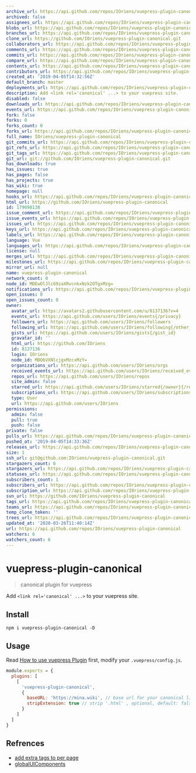 ```yaml
---
archive_url: https://api.github.com/repos/IOriens/vuepress-plugin-canonical/{archive_format}{/ref}
archived: false
assignees_url: https://api.github.com/repos/IOriens/vuepress-plugin-canonical/assignees{/user}
blobs_url: https://api.github.com/repos/IOriens/vuepress-plugin-canonical/git/blobs{/sha}
branches_url: https://api.github.com/repos/IOriens/vuepress-plugin-canonical/branches{/branch}
clone_url: https://github.com/IOriens/vuepress-plugin-canonical.git
collaborators_url: https://api.github.com/repos/IOriens/vuepress-plugin-canonical/collaborators{/collaborator}
comments_url: https://api.github.com/repos/IOriens/vuepress-plugin-canonical/comments{/number}
commits_url: https://api.github.com/repos/IOriens/vuepress-plugin-canonical/commits{/sha}
compare_url: https://api.github.com/repos/IOriens/vuepress-plugin-canonical/compare/{base}...{head}
contents_url: https://api.github.com/repos/IOriens/vuepress-plugin-canonical/contents/{+path}
contributors_url: https://api.github.com/repos/IOriens/vuepress-plugin-canonical/contributors
created_at: '2019-04-05T14:32:56Z'
default_branch: master
deployments_url: https://api.github.com/repos/IOriens/vuepress-plugin-canonical/deployments
description: Add <link rel='canonical' ...> to your vuepress site.
disabled: false
downloads_url: https://api.github.com/repos/IOriens/vuepress-plugin-canonical/downloads
events_url: https://api.github.com/repos/IOriens/vuepress-plugin-canonical/events
fork: false
forks: 0
forks_count: 0
forks_url: https://api.github.com/repos/IOriens/vuepress-plugin-canonical/forks
full_name: IOriens/vuepress-plugin-canonical
git_commits_url: https://api.github.com/repos/IOriens/vuepress-plugin-canonical/git/commits{/sha}
git_refs_url: https://api.github.com/repos/IOriens/vuepress-plugin-canonical/git/refs{/sha}
git_tags_url: https://api.github.com/repos/IOriens/vuepress-plugin-canonical/git/tags{/sha}
git_url: git://github.com/IOriens/vuepress-plugin-canonical.git
has_downloads: true
has_issues: true
has_pages: false
has_projects: true
has_wiki: true
homepage: null
hooks_url: https://api.github.com/repos/IOriens/vuepress-plugin-canonical/hooks
html_url: https://github.com/IOriens/vuepress-plugin-canonical
id: 179698138
issue_comment_url: https://api.github.com/repos/IOriens/vuepress-plugin-canonical/issues/comments{/number}
issue_events_url: https://api.github.com/repos/IOriens/vuepress-plugin-canonical/issues/events{/number}
issues_url: https://api.github.com/repos/IOriens/vuepress-plugin-canonical/issues{/number}
keys_url: https://api.github.com/repos/IOriens/vuepress-plugin-canonical/keys{/key_id}
labels_url: https://api.github.com/repos/IOriens/vuepress-plugin-canonical/labels{/name}
language: Vue
languages_url: https://api.github.com/repos/IOriens/vuepress-plugin-canonical/languages
license: null
merges_url: https://api.github.com/repos/IOriens/vuepress-plugin-canonical/merges
milestones_url: https://api.github.com/repos/IOriens/vuepress-plugin-canonical/milestones{/number}
mirror_url: null
name: vuepress-plugin-canonical
network_count: 0
node_id: MDEwOlJlcG9zaXRvcnkxNzk2OTgxMzg=
notifications_url: https://api.github.com/repos/IOriens/vuepress-plugin-canonical/notifications{?since,all,participating}
open_issues: 0
open_issues_count: 0
owner:
  avatar_url: https://avatars2.githubusercontent.com/u/8137136?v=4
  events_url: https://api.github.com/users/IOriens/events{/privacy}
  followers_url: https://api.github.com/users/IOriens/followers
  following_url: https://api.github.com/users/IOriens/following{/other_user}
  gists_url: https://api.github.com/users/IOriens/gists{/gist_id}
  gravatar_id: ''
  html_url: https://github.com/IOriens
  id: 8137136
  login: IOriens
  node_id: MDQ6VXNlcjgxMzcxMzY=
  organizations_url: https://api.github.com/users/IOriens/orgs
  received_events_url: https://api.github.com/users/IOriens/received_events
  repos_url: https://api.github.com/users/IOriens/repos
  site_admin: false
  starred_url: https://api.github.com/users/IOriens/starred{/owner}{/repo}
  subscriptions_url: https://api.github.com/users/IOriens/subscriptions
  type: User
  url: https://api.github.com/users/IOriens
permissions:
  admin: false
  pull: true
  push: false
private: false
pulls_url: https://api.github.com/repos/IOriens/vuepress-plugin-canonical/pulls{/number}
pushed_at: '2019-04-05T14:33:36Z'
releases_url: https://api.github.com/repos/IOriens/vuepress-plugin-canonical/releases{/id}
size: 1
ssh_url: git@github.com:IOriens/vuepress-plugin-canonical.git
stargazers_count: 6
stargazers_url: https://api.github.com/repos/IOriens/vuepress-plugin-canonical/stargazers
statuses_url: https://api.github.com/repos/IOriens/vuepress-plugin-canonical/statuses/{sha}
subscribers_count: 1
subscribers_url: https://api.github.com/repos/IOriens/vuepress-plugin-canonical/subscribers
subscription_url: https://api.github.com/repos/IOriens/vuepress-plugin-canonical/subscription
svn_url: https://github.com/IOriens/vuepress-plugin-canonical
tags_url: https://api.github.com/repos/IOriens/vuepress-plugin-canonical/tags
teams_url: https://api.github.com/repos/IOriens/vuepress-plugin-canonical/teams
temp_clone_token: ''
trees_url: https://api.github.com/repos/IOriens/vuepress-plugin-canonical/git/trees{/sha}
updated_at: '2020-03-26T11:40:14Z'
url: https://api.github.com/repos/IOriens/vuepress-plugin-canonical
watchers: 6
watchers_count: 6
---
```


# vuepress-plugin-canonical

> canonical plugin for vuepress

Add  `<link rel='canonical' ...>` to your vuepress site.

## Install

```
npm i vuepress-plugin-canonical -D
```

## Usage
Read [How to use vuepress Plugin](https://v1.vuepress.vuejs.org/plugin/using-a-plugin.html) first, modify your `.vuepress/config.js`.
```js
module.exports = {
  plugins: [
    [
      'vuepress-plugin-canonical',
      {
        baseURL: 'https://mina.wiki', // base url for your canonical link, optional, default: ''
        stripExtension: true // strip '.html' , optional, default: false
      }
    ]
  ]
}
```

## Refrences

- [add extra tags to <head> per page](https://github.com/vuejs/vuepress/issues/894)
- [globalUIComponents](https://v1.vuepress.vuejs.org/plugin/option-api.html#globaluicomponents)
